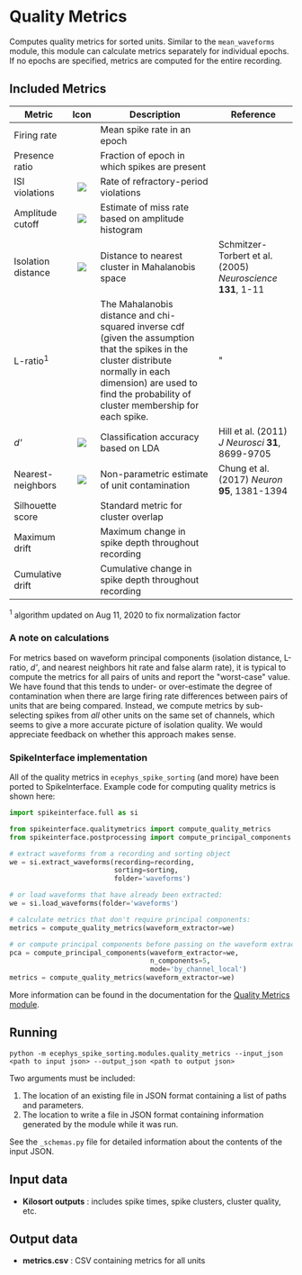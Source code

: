 # Quality Metrics

Computes quality metrics for sorted units. Similar to the `mean_waveforms` module, this module can calculate metrics separately for individual epochs. If no epochs are specified, metrics are computed for the entire recording.

## Included Metrics

| Metric             | Icon                     | Description                                        |    Reference     |
| ------------------ |:------------------------:| -------------------------------------------------- | -----------------|
| Firing rate        |                          | Mean spike rate in an epoch                        |                  |
| Presence ratio     |                          | Fraction of epoch in which spikes are present      |                  |
| ISI violations     |![](images/isi_viol.png)  | Rate of refractory-period violations               |                  |
| Amplitude cutoff   |![](images/amp_cut.png)   | Estimate of miss rate based on amplitude histogram |                  |
| Isolation distance |![](images/isol_dist.png) | Distance to nearest cluster in Mahalanobis space   | Schmitzer-Torbert et al. (2005) _Neuroscience_ **131**, 1-11 |
| L-ratio<sup>1</sup>            |                          | The Mahalanobis distance and chi-squared inverse cdf (given the assumption that the spikes in the cluster distribute normally in each dimension) are used to find the probability of cluster membership for each spike.                                                    |         "         |
| _d'_               |![](images/d_prime.png)   | Classification accuracy based on LDA               | Hill et al. (2011) _J Neurosci_ **31**, 8699-9705 |
| Nearest-neighbors  |![](images/nn_overlap.png)| Non-parametric estimate of unit contamination      | Chung et al. (2017) _Neuron_ **95**, 1381-1394 |
| Silhouette score  |                           | Standard metric for cluster overlap      |         |
| Maximum drift     |                           | Maximum change in spike depth throughout recording    |         |
| Cumulative drift  |                           | Cumulative change in spike depth throughout recording |         |

<sup>1</sup> algorithm updated on Aug 11, 2020 to fix normalization factor

### A note on calculations

For metrics based on waveform principal components (isolation distance, L-ratio, _d'_, and nearest neighbors hit rate and false alarm rate), it is typical to compute the metrics for all pairs of units and report the "worst-case" value. We have found that this tends to under- or over-estimate the degree of contamination when there are large firing rate differences between pairs of units that are being compared. Instead, we compute metrics by sub-selecting spikes from _all_ other units on the same set of channels, which seems to give a more accurate picture of isolation quality. We would appreciate feedback on whether this approach makes sense.

### SpikeInterface implementation

All of the quality metrics in `ecephys_spike_sorting` (and more) have been ported to SpikeInterface. Example code for computing quality metrics is shown here:

```python
import spikeinterface.full as si

from spikeinterface.qualitymetrics import compute_quality_metrics
from spikeinterface.postprocessing import compute_principal_components

# extract waveforms from a recording and sorting object
we = si.extract_waveforms(recording=recording, 
                          sorting=sorting, 
                          folder='waveforms')

# or load waveforms that have already been extracted:
we = si.load_waveforms(folder='waveforms')

# calculate metrics that don't require principal components:
metrics = compute_quality_metrics(waveform_extractor=we)

# or compute principal components before passing on the waveform extractor:
pca = compute_principal_components(waveform_extractor=we, 
                                   n_components=5, 
                                   mode='by_channel_local')
metrics = compute_quality_metrics(waveform_extractor=we)
```

More information can be found in the documentation for the [Quality Metrics module](https://spikeinterface.readthedocs.io/en/latest/modules/qualitymetrics.html).

## Running

```
python -m ecephys_spike_sorting.modules.quality_metrics --input_json <path to input json> --output_json <path to output json>
```
Two arguments must be included:
1. The location of an existing file in JSON format containing a list of paths and parameters.
2. The location to write a file in JSON format containing information generated by the module while it was run.

See the `_schemas.py` file for detailed information about the contents of the input JSON.


## Input data

- **Kilosort outputs** : includes spike times, spike clusters, cluster quality, etc.


## Output data

- **metrics.csv** : CSV containing metrics for all units